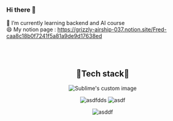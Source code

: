 ### Hi there 👋


🌱 I’m currently learning backend and AI course  
😄 My notion page : https://grizzly-airship-037.notion.site/Fred-caa8c18b0f7241f5a81a9de9d17638ed  


</br>
</br>
  
  
<h2 align="center">🌈Tech stack🌈 </h2>  

<p align="center">
  <img src="https://user-images.githubusercontent.com/97624968/158125676-95ea72ad-f705-4f4d-8949-807e51c199fb.PNG" alt="Sublime's custom image"/>
</p>

<p align="center">
  <img src="https://github-readme-stats.vercel.app/api?username=LearninMC&count_private=true&show_icons=true&theme=swift&bg_color=0.1,ffffff,e6e6e6" alt='asdfdds'/>
  <img src="https://github-readme-stats.vercel.app/api/top-langs/?username=LearninMC&langs_count=10&layout=compact&theme=swift&bg_color=0.1,ffffff,e6e6e6" alt="asdf"/>
</p>

<p align="center">
  <img src="https://hits.seeyoufarm.com/api/count/incr/badge.svg?url=https%3A%2F%2Fgithub.com%2FLearninMC&count_bg=%2379C83D&title_bg=%23333131&icon=&icon_color=%23E7E7E7&title=hits&edge_flat=false" alt="asddf"/>
</p>

<!--

**LearninMC/LearninMC** is a ✨ _special_ ✨ repository because its `README.md` (this file) appears on your GitHub profile.

Here are some ideas to get you started:

- 🔭 I’m currently working on ...
- 🌱 I’m currently learning ...
- 👯 I’m looking to collaborate on ...
- 🤔 I’m looking for help with ...
- 💬 Ask me about ...
- 📫 How to reach me: ...
- 😄 Pronouns: ...
- ⚡ Fun fact: ...
-->
